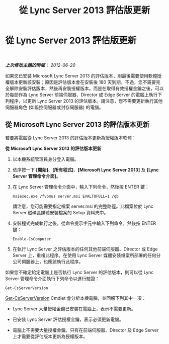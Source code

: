 ﻿---
title: 從 Lync Server 2013 評估版更新
TOCTitle: 從 Lync Server 2013 評估版更新
ms:assetid: 62a88180-4289-4a2a-9cb9-1b9899344a63
ms:mtpsurl: https://technet.microsoft.com/zh-tw/library/Gg521005(v=OCS.15)
ms:contentKeyID: 49291104
ms.date: 08/10/2015
mtps_version: v=OCS.15
ms.translationtype: HT
---

# 從 Lync Server 2013 評估版更新

 

_**上次修改主題的時間：** 2012-06-20_

如果您已安裝 Microsoft Lync Server 2013 的評估版本，則最後需要使用軟體授權版本更新該安裝；原因是評估版本會在安裝後 180 天到期。不過，您不需要完全解除安裝評估版本，然後再安裝授權版本。而是在取得有效授權金鑰之後，可以於每部作為 Lync Server 前端伺服器、Director 或 Edge Server 的電腦上執行下列程序，以更新 Lync Server 2013 的評估版本。請注意，您不需要更新執行其他伺服器角色 (如監控伺服器或封存伺服器) 的電腦。

## 從 Microsoft Lync Server 2013 的評估版本更新

若要將電腦從 Lync Server 2013 的評估版本更新為授權版本軟體：

**從 Microsoft Lync Server 2013 的評估版本更新**

1.  以本機系統管理員身分登入電腦。

2.  依序按一下 **\[開始\]**、**\[所有程式\]**、**\[Microsoft Lync Server 2013\]** 及 **\[Lync Server 管理命令介面\]**。

3.  在 Lync Server 管理命令介面中，輸入下列命令，然後按 ENTER 鍵：
    
        msiexec.exe /fvomus server.msi EVALTOFULL=1 /qb
    
    請注意，您可能需要指定檔案 server.msi 的完整路徑。此檔案位於 Lync Server 磁碟區媒體安裝檔案的 Setup 資料夾中。

4.  安裝程式完成執行之後，從命令提示字元中輸入下列命令，然後按 ENTER 鍵：
    
        Enable-CsComputer

5.  在執行 Lync Server 之評估版本的任何其他前端伺服器、Director 或 Edge Server 上，重複此程序。在使用 Lync Server 媒體安裝檔案所部署的任何分公司伺服器上，也應該執行此程序。

如果您不確定給定電腦上是否執行 Lync Server 的評估版本，則可以從 Lync Server 管理命令介面執行下列命令以進行驗證：

    Get-CsServerVersion

[Get-CsServerVersion](https://docs.microsoft.com/en-us/powershell/module/skype/Get-CsServerVersion) Cmdlet 會分析本機電腦，並回報下列其中一項：

  - Lync Server 大量授權金鑰已安裝在電腦上，表示不需要更新。

  - 已安裝 Lync Server 評估授權金鑰，表示必須更新電腦。

  - 電腦上不需要大量授權金鑰。只有在前端伺服器、Director 及 Edge Server 上才需要從評估版本更新為授權版本。

